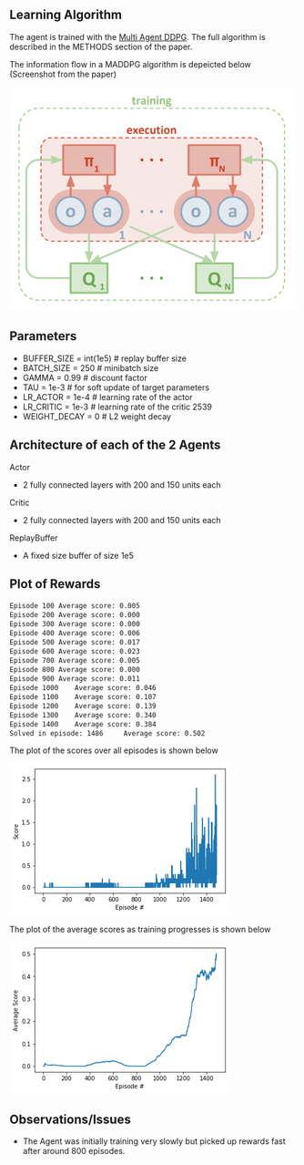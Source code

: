 
## Learning Algorithm

The agent is trained with the [Multi Agent DDPG](https://arxiv.org/abs/1706.02275). The full algorithm is described in the METHODS section of the paper.

The information flow in a MADDPG algorithm is depeicted below (Screenshot from the paper)

![MADDPG](./images/maddpg.png)

## Parameters

- BUFFER_SIZE = int(1e5)  # replay buffer size
- BATCH_SIZE = 250         # minibatch size
- GAMMA = 0.99            # discount factor
- TAU = 1e-3              # for soft update of target parameters
- LR_ACTOR = 1e-4         # learning rate of the actor
- LR_CRITIC = 1e-3        # learning rate of the critic 2539
- WEIGHT_DECAY = 0        # L2 weight decay

## Architecture of each of the 2 Agents

Actor

- 2 fully connected layers with 200 and 150 units each

Critic

- 2 fully connected layers with 200 and 150 units each

ReplayBuffer

- A fixed size buffer of size 1e5

## Plot of Rewards

```
Episode 100	Average score: 0.005
Episode 200	Average score: 0.000
Episode 300	Average score: 0.000
Episode 400	Average score: 0.006
Episode 500	Average score: 0.017
Episode 600	Average score: 0.023
Episode 700	Average score: 0.005
Episode 800	Average score: 0.000
Episode 900	Average score: 0.011
Episode 1000	Average score: 0.046
Episode 1100	Average score: 0.107
Episode 1200	Average score: 0.139
Episode 1300	Average score: 0.340
Episode 1400	Average score: 0.384
Solved in episode: 1486 	Average score: 0.502
```

The plot of the scores over all episodes is shown below

![Episode Scores](./images/episode_scores.png)

The plot of the average scores as training progresses is shown below

![Average Scores](./images/average_scores.png)

## Observations/Issues

* The Agent was initially training very slowly but picked up rewards fast after around 800 episodes. 
